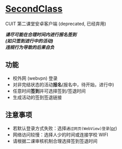 # [SecondClass](https://github.com/thriic/SecondClass)

CUIT 第二课堂安卓客户端 (deprecated, 已经弃用)

***请尽可能在合理时间内进行报名签到***   
***(如只签到进行中的活动)***  
***违规行为导致的后果自负***

## 功能
- 校外网 (webvpn) 登录
- 对非完结状态的活动**报名**(报名中，待开始，进行中)  
- 任意时间**签到**并可选择签到/签退时间  
- 生成活动的签到签退链接

## 注意事项
- 若默认登录方式失败：选择`通过网页(WebView)登录`([pr](https://github.com/thriic/SecondClass/pull/4))
- 网络访问较慢：选择人少的时间或连接学校 WIFI
- 请根据二课审核机制合理选择签到签退时间